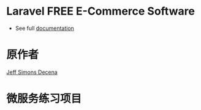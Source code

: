 # Laravel FREE E-Commerce Software

- See full [documentation](https://shop.laracom.net/docs)

# 原作者

[Jeff Simons Decena](https://jsdecena.me)

# 微服务练习项目
